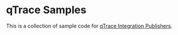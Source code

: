 qTrace Samples
==============

This is a collection of sample code for [qTrace Integration Publishers](http://www.qasymphony.com/preview-of-qtrace-integration-api-2-0.html).